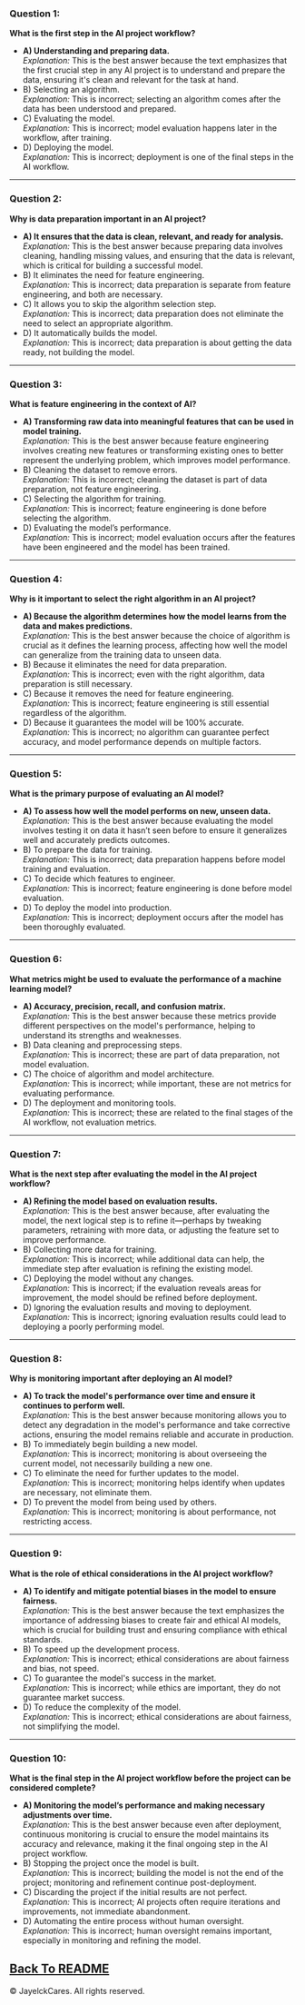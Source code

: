 ### Question 1:
**What is the first step in the AI project workflow?**
- **A) Understanding and preparing data.**  
  *Explanation:* This is the best answer because the text emphasizes that the first crucial step in any AI project is to understand and prepare the data, ensuring it's clean and relevant for the task at hand.
- B) Selecting an algorithm.  
  *Explanation:* This is incorrect; selecting an algorithm comes after the data has been understood and prepared.
- C) Evaluating the model.  
  *Explanation:* This is incorrect; model evaluation happens later in the workflow, after training.
- D) Deploying the model.  
  *Explanation:* This is incorrect; deployment is one of the final steps in the AI workflow.

---

### Question 2:
**Why is data preparation important in an AI project?**
- **A) It ensures that the data is clean, relevant, and ready for analysis.**  
  *Explanation:* This is the best answer because preparing data involves cleaning, handling missing values, and ensuring that the data is relevant, which is critical for building a successful model.
- B) It eliminates the need for feature engineering.  
  *Explanation:* This is incorrect; data preparation is separate from feature engineering, and both are necessary.
- C) It allows you to skip the algorithm selection step.  
  *Explanation:* This is incorrect; data preparation does not eliminate the need to select an appropriate algorithm.
- D) It automatically builds the model.  
  *Explanation:* This is incorrect; data preparation is about getting the data ready, not building the model.

---

### Question 3:
**What is feature engineering in the context of AI?**
- **A) Transforming raw data into meaningful features that can be used in model training.**  
  *Explanation:* This is the best answer because feature engineering involves creating new features or transforming existing ones to better represent the underlying problem, which improves model performance.
- B) Cleaning the dataset to remove errors.  
  *Explanation:* This is incorrect; cleaning the dataset is part of data preparation, not feature engineering.
- C) Selecting the algorithm for training.  
  *Explanation:* This is incorrect; feature engineering is done before selecting the algorithm.
- D) Evaluating the model’s performance.  
  *Explanation:* This is incorrect; model evaluation occurs after the features have been engineered and the model has been trained.

---

### Question 4:
**Why is it important to select the right algorithm in an AI project?**
- **A) Because the algorithm determines how the model learns from the data and makes predictions.**  
  *Explanation:* This is the best answer because the choice of algorithm is crucial as it defines the learning process, affecting how well the model can generalize from the training data to unseen data.
- B) Because it eliminates the need for data preparation.  
  *Explanation:* This is incorrect; even with the right algorithm, data preparation is still necessary.
- C) Because it removes the need for feature engineering.  
  *Explanation:* This is incorrect; feature engineering is still essential regardless of the algorithm.
- D) Because it guarantees the model will be 100% accurate.  
  *Explanation:* This is incorrect; no algorithm can guarantee perfect accuracy, and model performance depends on multiple factors.

---

### Question 5:
**What is the primary purpose of evaluating an AI model?**
- **A) To assess how well the model performs on new, unseen data.**  
  *Explanation:* This is the best answer because evaluating the model involves testing it on data it hasn’t seen before to ensure it generalizes well and accurately predicts outcomes.
- B) To prepare the data for training.  
  *Explanation:* This is incorrect; data preparation happens before model training and evaluation.
- C) To decide which features to engineer.  
  *Explanation:* This is incorrect; feature engineering is done before model evaluation.
- D) To deploy the model into production.  
  *Explanation:* This is incorrect; deployment occurs after the model has been thoroughly evaluated.

---

### Question 6:
**What metrics might be used to evaluate the performance of a machine learning model?**
- **A) Accuracy, precision, recall, and confusion matrix.**  
  *Explanation:* This is the best answer because these metrics provide different perspectives on the model's performance, helping to understand its strengths and weaknesses.
- B) Data cleaning and preprocessing steps.  
  *Explanation:* This is incorrect; these are part of data preparation, not model evaluation.
- C) The choice of algorithm and model architecture.  
  *Explanation:* This is incorrect; while important, these are not metrics for evaluating performance.
- D) The deployment and monitoring tools.  
  *Explanation:* This is incorrect; these are related to the final stages of the AI workflow, not evaluation metrics.

---

### Question 7:
**What is the next step after evaluating the model in the AI project workflow?**
- **A) Refining the model based on evaluation results.**  
  *Explanation:* This is the best answer because, after evaluating the model, the next logical step is to refine it—perhaps by tweaking parameters, retraining with more data, or adjusting the feature set to improve performance.
- B) Collecting more data for training.  
  *Explanation:* This is incorrect; while additional data can help, the immediate step after evaluation is refining the existing model.
- C) Deploying the model without any changes.  
  *Explanation:* This is incorrect; if the evaluation reveals areas for improvement, the model should be refined before deployment.
- D) Ignoring the evaluation results and moving to deployment.  
  *Explanation:* This is incorrect; ignoring evaluation results could lead to deploying a poorly performing model.

---

### Question 8:
**Why is monitoring important after deploying an AI model?**
- **A) To track the model's performance over time and ensure it continues to perform well.**  
  *Explanation:* This is the best answer because monitoring allows you to detect any degradation in the model's performance and take corrective actions, ensuring the model remains reliable and accurate in production.
- B) To immediately begin building a new model.  
  *Explanation:* This is incorrect; monitoring is about overseeing the current model, not necessarily building a new one.
- C) To eliminate the need for further updates to the model.  
  *Explanation:* This is incorrect; monitoring helps identify when updates are necessary, not eliminate them.
- D) To prevent the model from being used by others.  
  *Explanation:* This is incorrect; monitoring is about performance, not restricting access.

---

### Question 9:
**What is the role of ethical considerations in the AI project workflow?**
- **A) To identify and mitigate potential biases in the model to ensure fairness.**  
  *Explanation:* This is the best answer because the text emphasizes the importance of addressing biases to create fair and ethical AI models, which is crucial for building trust and ensuring compliance with ethical standards.
- B) To speed up the development process.  
  *Explanation:* This is incorrect; ethical considerations are about fairness and bias, not speed.
- C) To guarantee the model's success in the market.  
  *Explanation:* This is incorrect; while ethics are important, they do not guarantee market success.
- D) To reduce the complexity of the model.  
  *Explanation:* This is incorrect; ethical considerations are about fairness, not simplifying the model.

---

### Question 10:
**What is the final step in the AI project workflow before the project can be considered complete?**
- **A) Monitoring the model’s performance and making necessary adjustments over time.**  
  *Explanation:* This is the best answer because even after deployment, continuous monitoring is crucial to ensure the model maintains its accuracy and relevance, making it the final ongoing step in the AI project workflow.
- B) Stopping the project once the model is built.  
  *Explanation:* This is incorrect; building the model is not the end of the project; monitoring and refinement continue post-deployment.
- C) Discarding the project if the initial results are not perfect.  
  *Explanation:* This is incorrect; AI projects often require iterations and improvements, not immediate abandonment.
- D) Automating the entire process without human oversight.  
  *Explanation:* This is incorrect; human oversight remains important, especially in monitoring and refining the model.
  
  
<a href="README.md">Back To README</a>
---

© JayelckCares. All rights reserved.

